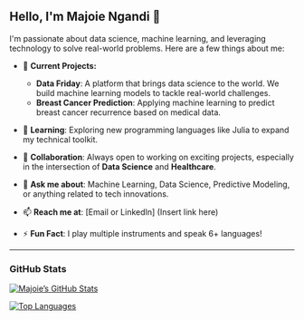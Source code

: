 ## Hello, I'm Majoie Ngandi 👋

I'm passionate about data science, machine learning, and leveraging technology to solve real-world problems. Here are a few things about me:

- 🔭 **Current Projects:**
  - **Data Friday**: A platform that brings data science to the world. We build machine learning models to tackle real-world challenges.
  - **Breast Cancer Prediction**: Applying machine learning to predict breast cancer recurrence based on medical data.
  
- 🌱 **Learning**: Exploring new programming languages like Julia to expand my technical toolkit.
  
- 👯 **Collaboration**: Always open to working on exciting projects, especially in the intersection of **Data Science** and **Healthcare**.

- 💬 **Ask me about**: Machine Learning, Data Science, Predictive Modeling, or anything related to tech innovations.

- 📫 **Reach me at**: [Email or LinkedIn] (Insert link here)

- ⚡ **Fun Fact**: I play multiple instruments and speak 6+ languages!

---

### GitHub Stats
[![Majoie’s GitHub Stats](https://github-readme-stats.vercel.app/api?username=stickz-man)](https://github.com/stickz-man)

[![Top Languages](https://github-readme-stats.vercel.app/api/top-langs/?username=stickz-man&layout=compact)](https://github.com/stickz-man)
